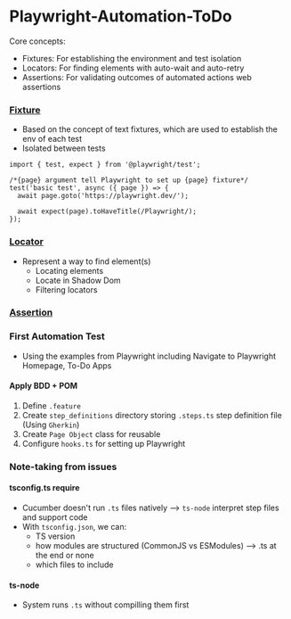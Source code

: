 # Playwright-Automation-ToDo

Core concepts:
- Fixtures: For establishing the environment and test isolation 
- Locators: For finding elements with auto-wait and auto-retry
- Assertions: For validating outcomes of automated actions web assertions

### [Fixture](https://playwright.dev/docs/test-fixtures#introduction)
- Based on the concept of text fixtures, which are used to establish the env of each test
- Isolated between tests
```
import { test, expect } from '@playwright/test';

/*{page} argument tell Playwright to set up {page} fixture*/
test('basic test', async ({ page }) => {
  await page.goto('https://playwright.dev/');

  await expect(page).toHaveTitle(/Playwright/);
});
```
### [Locator](https://playwright.dev/docs/locators#introduction)
- Represent a way to find element(s)
  - Locating elements
  - Locate in Shadow Dom
  - Filtering locators

### [Assertion](https://playwright.dev/docs/test-assertions#introduction)

### First Automation Test
- Using the examples from Playwright including Navigate to Playwright Homepage, To-Do Apps

#### Apply BDD + POM
1. Define <code>.feature</code>
2. Create <code>step_definitions</code> directory storing <code>.steps.ts</code> step definition file (Using <code>Gherkin</code>)
3. Create <code>Page Object</code> class for reusable
4. Configure <code>hooks.ts</code> for setting up Playwright


### Note-taking from issues
#### tsconfig.ts require
- Cucumber doesn't run <code>.ts</code> files natively --> <code>ts-node</code> interpret step files and support code
- With <code>tsconfig.json</code>, we can:
  - TS version
  - how modules are structured (CommonJS vs ESModules) --> .ts at the end or none
  - which files to include
#### ts-node
- System runs <code>.ts</code> without compilling them first